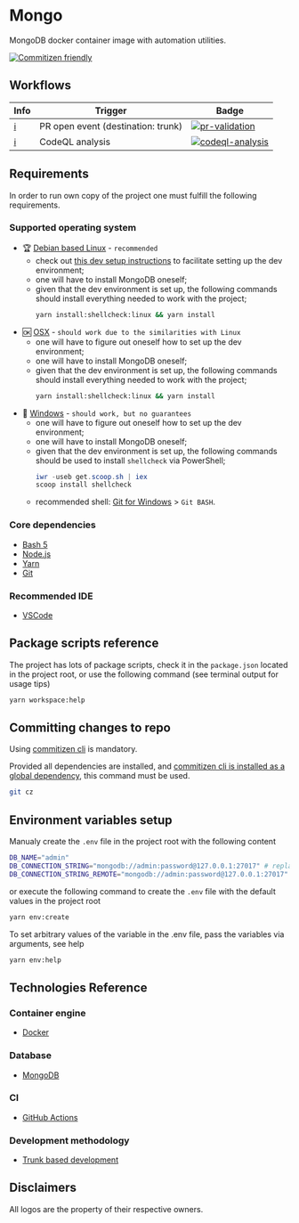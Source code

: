 # Mongo

MongoDB docker container image with automation utilities.

[![Commitizen friendly](https://img.shields.io/badge/commitizen-friendly-brightgreen.svg)](http://commitizen.github.io/cz-cli/)

## Workflows

| Info                                                       | Trigger                            | Badge                                                                                                                                                                        |
| ---------------------------------------------------------- | ---------------------------------- | ---------------------------------------------------------------------------------------------------------------------------------------------------------------------------- |
| [:information_source:](# 'Quality gates.')                 | PR open event (destination: trunk) | [![pr-validation](https://github.com/rfprod/mongo/actions/workflows/pr-validation.yml/badge.svg)](https://github.com/rfprod/mongo/actions/workflows/pr-validation.yml)       |
| [:information_source:](# 'Source code security scanning.') | CodeQL analysis                    | [![codeql-analysis](https://github.com/rfprod/mongo/actions/workflows/codeql-analysis.yml/badge.svg)](https://github.com/rfprod/mongo/actions/workflows/codeql-analysis.yml) |

## Requirements

In order to run own copy of the project one must fulfill the following requirements.

### Supported operating system

- :trophy: [Debian based Linux](https://en.wikipedia.org/wiki/List_of_Linux_distributions#Debian-based) - `recommended`
  - check out [this dev setup instructions](https://github.com/rfprod/wdsdu) to facilitate setting up the dev environment;
  - one will have to install MongoDB oneself;
  - given that the dev environment is set up, the following commands should install everything needed to work with the project;
    ```bash
    yarn install:shellcheck:linux && yarn install
    ```
- :ok: [OSX](https://en.wikipedia.org/wiki/MacOS) - `should work due to the similarities with Linux`
  - one will have to figure out oneself how to set up the dev environment;
  - one will have to install MongoDB oneself;
  - given that the dev environment is set up, the following commands should install everything needed to work with the project;
    ```bash
    yarn install:shellcheck:linux && yarn install
    ```
- 🤷 [Windows](https://en.wikipedia.org/wiki/Microsoft_Windows) - `should work, but no guarantees`
  - one will have to figure out oneself how to set up the dev environment;
  - one will have to install MongoDB oneself;
  - given that the dev environment is set up, the following commands should be used to install `shellcheck` via PowerShell;
    ```powershell
    iwr -useb get.scoop.sh | iex
    scoop install shellcheck
    ```
  - recommended shell: [Git for Windows](https://gitforwindows.org/) > `Git BASH`.

### Core dependencies

- [Bash 5](https://www.gnu.org/software/bash/)
- [Node.js](https://nodejs.org/)
- [Yarn](https://yarnpkg.com/)
- [Git](https://git-scm.com/)

### Recommended IDE

- [VSCode](https://code.visualstudio.com/)

## Package scripts reference

The project has lots of package scripts, check it in the `package.json` located in the project root, or use the following command (see terminal output for usage tips)

```bash
yarn workspace:help
```

## Committing changes to repo

Using [commitizen cli](https://github.com/commitizen/cz-cli) is mandatory.

Provided all dependencies are installed, and [commitizen cli is installed as a global dependency](https://github.com/commitizen/cz-cli#conventional-commit-messages-as-a-global-utility), this command must be used.

```bash
git cz
```

## Environment variables setup

Manualy create the `.env` file in the project root with the following content

```bash
DB_NAME="admin"
DB_CONNECTION_STRING="mongodb://admin:password@127.0.0.1:27017" # replace the default values of the login and the password as needed
DB_CONNECTION_STRING_REMOTE="mongodb://admin:password@127.0.0.1:27017" # put a value here after deploying the database container
```

or execute the following command to create the `.env` file with the default values in the project root

```bash
yarn env:create
```

To set arbitrary values of the variable in the .env file, pass the variables via arguments, see help

```bash
yarn env:help
```

## Technologies Reference

### Container engine

- [Docker](https://www.docker.com/)

### Database

- [MongoDB](https://mongodb.com/)

### CI

- [GitHub Actions](https://github.com/features/actions)

### Development methodology

- [Trunk based development](https://trunkbaseddevelopment.com/)

## Disclaimers

All logos are the property of their respective owners.
